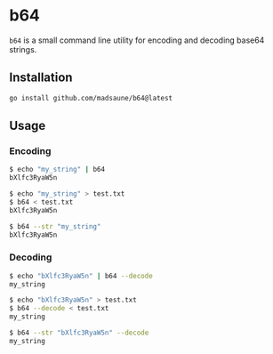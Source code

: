 # b64

`b64` is a small command line utility for encoding and decoding base64 strings.

## Installation

```bash
go install github.com/madsaune/b64@latest
```

## Usage

### Encoding

```bash
$ echo "my_string" | b64
bXlfc3RyaW5n

$ echo "my_string" > test.txt
$ b64 < test.txt
bXlfc3RyaW5n

$ b64 --str "my_string"
bXlfc3RyaW5n
```

### Decoding

```bash
$ echo "bXlfc3RyaW5n" | b64 --decode
my_string

$ echo "bXlfc3RyaW5n" > test.txt
$ b64 --decode < test.txt
my_string

$ b64 --str "bXlfc3RyaW5n" --decode
my_string
```
